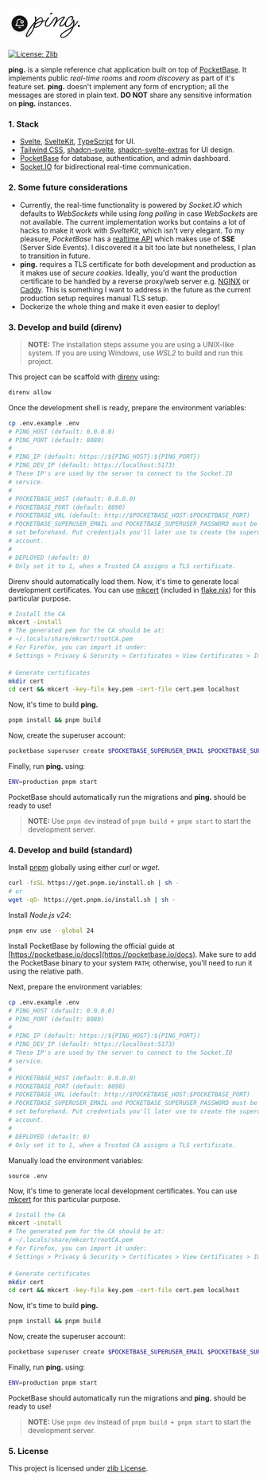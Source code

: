 <img src="static/logo.png" alt="ping." width="150">

[![License: Zlib](https://img.shields.io/badge/License-Zlib-lightgrey.svg)](https://opensource.org/licenses/Zlib)

**ping.** is a simple reference chat application built on top of
[PocketBase](https://pocketbase.io). It implements public _real-time rooms_ and
_room discovery_ as part of it's feature set. **ping.** doesn't implement any
form of encryption; all the messages are stored in plain text. **DO NOT** share
any sensitive information on **ping.** instances.

### 1. Stack

- [Svelte](https://svelte.dev/docs/svelte/overview),
  [SvelteKit](https://svelte.dev/docs/kit/introduction),
  [TypeScript](https://www.typescriptlang.org) for UI.
- [Tailwind CSS](https://tailwindcss.com),
  [shadcn-svelte](https://shadcn-svelte.com),
  [shadcn-svelte-extras](https://www.shadcn-svelte-extras.com) for UI design.
- [PocketBase](https://pocketbase.io) for database, authentication, and admin
  dashboard.
- [Socket.IO](https://socket.io) for bidirectional real-time communication.

### 2. Some future considerations

- Currently, the real-time functionality is powered by _Socket.IO_ which
  defaults to _WebSockets_ while using _long polling_ in case _WebSockets_ are
  not available. The current implementation works but contains a lot of hacks to
  make it work with _SvelteKit_, which isn't very elegant. To my pleasure,
  _PocketBase_ has a [realtime API](https://pocketbase.io/docs/api-realtime)
  which makes use of **SSE** (Server Side Events). I discovered it a bit too
  late but nonetheless, I plan to transition in future.
- **ping.** requires a TLS certificate for both development and production as it
  makes use of _secure cookies_. Ideally, you'd want the production certificate
  to be handled by a reverse proxy/web server e.g. [NGINX](https://nginx.org) or
  [Caddy](https://caddyserver.com). This is something I want to address in the
  future as the current production setup requires manual TLS setup.
- Dockerize the whole thing and make it even easier to deploy!

### 3. Develop and build (direnv)

> **NOTE:** The installation steps assume you are using a UNIX-like system. If
> you are using Windows, use _WSL2_ to build and run this project.

This project can be scaffold with [direnv](https://direnv.net) using:

```sh
direnv allow
```

Once the development shell is ready, prepare the environment variables:

```sh
cp .env.example .env
# PING_HOST (default: 0.0.0.0)
# PING_PORT (default: 8080)
#
# PING_IP (default: https://${PING_HOST}:${PING_PORT})
# PING_DEV_IP (default: https://localhost:5173)
# These IP's are used by the server to connect to the Socket.IO
# service.
#
# POCKETBASE_HOST (default: 0.0.0.0)
# POCKETBASE_PORT (default: 8090)
# POCKETBASE_URL (default: http://$POCKETBASE_HOST:$POCKETBASE_PORT)
# POCKETBASE_SUPERUSER_EMAIL and POCKETBASE_SUPERUSER_PASSWORD must be
# set beforehand. Put credentials you'll later use to create the superuser
# account.
#
# DEPLOYED (default: 0)
# Only set it to 1, when a Trusted CA assigns a TLS certificate.
```

Direnv should automatically load them. Now, it's time to generate local
development certificates. You can use
[mkcert](https://github.com/FiloSottile/mkcert) (included in
[flake.nix](/flake.nix)) for this particular purpose.

```sh
# Install the CA
mkcert -install
# The generated pem for the CA should be at:
# ~/.locals/share/mkcert/rootCA.pem
# For Firefox, you can import it under:
# Settings > Privacy & Security > Certificates > View Certificates > Import

# Generate certificates
mkdir cert
cd cert && mkcert -key-file key.pem -cert-file cert.pem localhost
```

Now, it's time to build **ping.**

```sh
pnpm install && pnpm build
```

Now, create the superuser account:

```sh
pocketbase superuser create $POCKETBASE_SUPERUSER_EMAIL $POCKETBASE_SUPERUSER_PASSWORD
```

Finally, run **ping.** using:

```sh
ENV=production pnpm start
```

PocketBase should automatically run the migrations and **ping.** should be ready
to use!

> **NOTE:** Use `pnpm dev` instead of `pnpm build + pnpm start` to start the
> development server.

### 4. Develop and build (standard)

Install [pnpm](https://pnpm.io) globally using either _curl_ or _wget_.

```sh
curl -fsSL https://get.pnpm.io/install.sh | sh -
# or
wget -qO- https://get.pnpm.io/install.sh | sh -
```

Install _Node.js v24_:

```sh
pnpm env use --global 24
```

Install PocketBase by following the official guide at
[https://pocketbase.io/docs](https://pocketbase.io/docs). Make sure to add the
PocketBase binary to your system `PATH`; otherwise, you'll need to run it using
the relative path.

Next, prepare the environment variables:

```sh
cp .env.example .env
# PING_HOST (default: 0.0.0.0)
# PING_PORT (default: 8080)
#
# PING_IP (default: https://${PING_HOST}:${PING_PORT})
# PING_DEV_IP (default: https://localhost:5173)
# These IP's are used by the server to connect to the Socket.IO
# service.
#
# POCKETBASE_HOST (default: 0.0.0.0)
# POCKETBASE_PORT (default: 8090)
# POCKETBASE_URL (default: http://$POCKETBASE_HOST:$POCKETBASE_PORT)
# POCKETBASE_SUPERUSER_EMAIL and POCKETBASE_SUPERUSER_PASSWORD must be
# set beforehand. Put credentials you'll later use to create the superuser
# account.
#
# DEPLOYED (default: 0)
# Only set it to 1, when a Trusted CA assigns a TLS certificate.
```

Manually load the environment variables:

```
source .env
```

Now, it's time to generate local development certificates. You can use
[mkcert](https://github.com/FiloSottile/mkcert) for this particular purpose.

```sh
# Install the CA
mkcert -install
# The generated pem for the CA should be at:
# ~/.locals/share/mkcert/rootCA.pem
# For Firefox, you can import it under:
# Settings > Privacy & Security > Certificates > View Certificates > Import

# Generate certificates
mkdir cert
cd cert && mkcert -key-file key.pem -cert-file cert.pem localhost
```

Now, it's time to build **ping.**

```sh
pnpm install && pnpm build
```

Now, create the superuser account:

```sh
pocketbase superuser create $POCKETBASE_SUPERUSER_EMAIL $POCKETBASE_SUPERUSER_PASSWORD
```

Finally, run **ping.** using:

```sh
ENV=production pnpm start
```

PocketBase should automatically run the migrations and **ping.** should be ready
to use!

> **NOTE:** Use `pnpm dev` instead of `pnpm build + pnpm start` to start the
> development server.

### 5. License

This project is licensed under [zlib License](/LICENSE).

